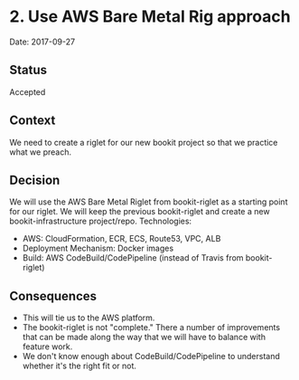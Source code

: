 # 2. Use AWS Bare Metal Rig approach

Date: 2017-09-27

## Status

Accepted

## Context

We need to create a riglet for our new bookit project so that we practice what we preach.

## Decision

We will use the AWS Bare Metal Riglet from bookit-riglet as a starting point for our riglet.  We will keep the previous bookit-riglet and create a new bookit-infrastructure project/repo.
Technologies:

* AWS: CloudFormation, ECR, ECS, Route53, VPC, ALB
* Deployment Mechanism: Docker images
* Build: AWS CodeBuild/CodePipeline (instead of Travis from bookit-riglet)

## Consequences

* This will tie us to the AWS platform.
* The bookit-riglet is not "complete."  There a number of improvements that can be made along the way that we will have to balance with feature work.
* We don't know enough about CodeBuild/CodePipeline to understand whether it's the right fit or not.